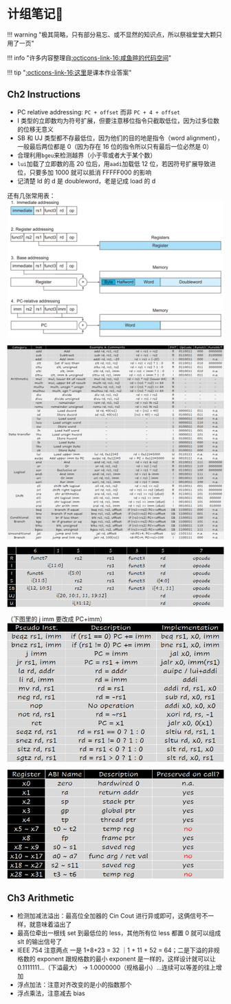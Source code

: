 # 计组笔记📒
!!! warning "极其简略，只有部分易忘、或不显然的知识点，所以祭祖堂堂大颗只用了一页"

!!! info "许多内容整理自[:octicons-link-16:咸鱼暄的代码空间](https://xuan-insr.github.io/computer_organization/1_prelude/)"

!!! tip "[:octicons-link-16:这里](https://bank.engzenon.com/tmp/60746e35-6aec-4163-86ed-7fdec0feb99b/626db954-7f2c-45af-9aa3-42dfc0feb99b/Computer_Organization_Manual_solution.pdf)是课本作业答案"

## Ch2 Instructions

- PC relative addressing: `PC + offset` 而非 `PC + 4 + offset`
- I 类型的立即数均为符号扩展，但要注意移位指令只截取低位，因为过多位数的位移无意义
- SB 和 UJ 类型都不存最低位，因为他们的目的地是指令（word alignment），一般最后两位都是 0（因为存在 16 位的指令所以只有最后一位必然是 0）
- 合理利用`bgeu`来检测越界（小于零或者大于某个数）
- `lui`加载了立即数的高 20 位后，用`aadi`加载低 12 位，若因符号扩展导致进位，只要多加 1000 就可以抵消 FFFFF000 的影响
- 记清楚 ld 的 d 是 doubleword，老是记成 load 的 d

还有几张常用表：
![](images/CO_review/2023-03-31-17-29-23.png#pic)

![](images/CO_review/2023-03-31-17-29-33.png#pic)

![](images/CO_review/2023-03-31-17-29-45.png#pic)

（下图里的 j imm 要改成 PC+imm）
![](images/CO_review/2023-03-31-17-30-14.png#pic)

![](images/CO_review/2023-03-31-18-04-03.png#pic)
## Ch3 Arithmetic

- 检测加减法溢出：最高位全加器的 Cin Cout 进行异或即可，这俩信号不一样，就意味着溢出了
- 最高位牵出一根线 set 到最低位的 less，其他所有位 less 都置 0 就可以组成 slt 的输出信号了
- IEEE 754 注意两点 一是 1+8+23 = 32 ｜1 + 11 + 52 = 64；二是下溢的非规格数的 exponent 跟规格数的最小 exponent 是一样的，这样设计就可以让 0.1111111...（下溢最大） -> 1.0000000（规格最小）...连续可以等差的往上增加
- 浮点加法：注意对齐改变的是小的指数那个
- 浮点乘法，注意减去 bias

